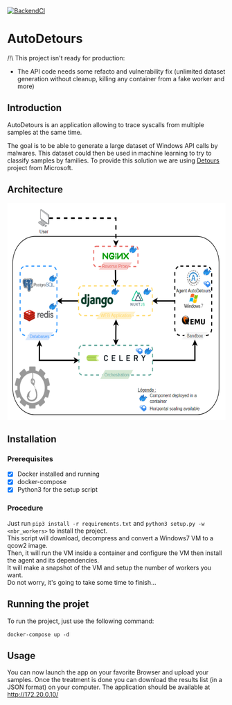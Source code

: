 
</p>

[![BackendCI](https://github.com/Kn0wl3dge/AutoDetours/actions/workflows/backend.yml/badge.svg)](https://github.com/Kn0wl3dge/AutoDetours/actions/workflows/backend.yml)
# AutoDetours

/!\ This project isn't ready for production:
* The API code needs some refacto and vulnerability fix (unlimited dataset generation without cleanup, killing any container from a fake worker and more)

## Introduction

AutoDetours is an application allowing to trace syscalls from multiple samples at the same time.

The goal is to be able to generate a large dataset of Windows API calls by malwares.
This dataset could then be used in machine learning to try to classify samples by families.
To provide this solution we are using [Detours](https://github.com/microsoft/Detours) project from Microsoft.

## Architecture
<p align="center">
  <img height="500" src="doc/AutoDetoursArchi.png">
</p>

## Installation

### Prerequisites

- [X] Docker installed and running
- [X] docker-compose
- [X] Python3 for the setup script

### Procedure
Just run `pip3 install -r requirements.txt` and `python3 setup.py -w <nbr_workers>` to install the project.  
This script will download, decompress and convert a Windows7 VM to a qcow2 image.  
Then, it will run the VM inside a container and configure the VM then install the agent and its dependencies.  
It will make a snapshot of the VM and setup the number of workers you want.  
Do not worry, it's going to take some time to finish...

## Running the projet
To run the project, just use the following command:

```
docker-compose up -d
```

## Usage
You can now launch the app on your favorite Browser and upload your samples. Once the treatment is done you can download the results list (in a JSON format) on your computer.
The application should be available at http://172.20.0.10/
